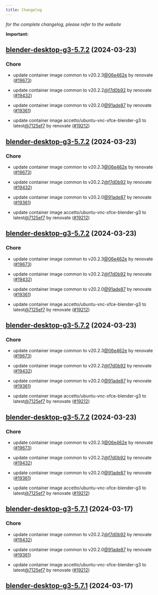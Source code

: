 ```yaml
---
title: Changelog
---
```



*for the complete changelog, please refer to the website*

**Important:**


## [blender-desktop-g3-5.7.2](https://github.com/truecharts/charts/compare/blender-desktop-g3-5.6.0...blender-desktop-g3-5.7.2) (2024-03-23)

### Chore



- update container image common to v20.2.3[@06e462e](https://github.com/06e462e) by renovate ([#19673](https://github.com/truecharts/charts/issues/19673))

- update container image common to v20.2.2[@f7d0b92](https://github.com/f7d0b92) by renovate ([#19432](https://github.com/truecharts/charts/issues/19432))

- update container image common to v20.2.0[@91ade87](https://github.com/91ade87) by renovate ([#19361](https://github.com/truecharts/charts/issues/19361))

- update container image accetto/ubuntu-vnc-xfce-blender-g3 to latest[@7125ef7](https://github.com/7125ef7) by renovate ([#19212](https://github.com/truecharts/charts/issues/19212))


## [blender-desktop-g3-5.7.2](https://github.com/truecharts/charts/compare/blender-desktop-g3-5.6.0...blender-desktop-g3-5.7.2) (2024-03-23)

### Chore



- update container image common to v20.2.3[@06e462e](https://github.com/06e462e) by renovate ([#19673](https://github.com/truecharts/charts/issues/19673))

- update container image common to v20.2.2[@f7d0b92](https://github.com/f7d0b92) by renovate ([#19432](https://github.com/truecharts/charts/issues/19432))

- update container image common to v20.2.0[@91ade87](https://github.com/91ade87) by renovate ([#19361](https://github.com/truecharts/charts/issues/19361))

- update container image accetto/ubuntu-vnc-xfce-blender-g3 to latest[@7125ef7](https://github.com/7125ef7) by renovate ([#19212](https://github.com/truecharts/charts/issues/19212))


## [blender-desktop-g3-5.7.2](https://github.com/truecharts/charts/compare/blender-desktop-g3-5.6.0...blender-desktop-g3-5.7.2) (2024-03-23)

### Chore



- update container image common to v20.2.3[@06e462e](https://github.com/06e462e) by renovate ([#19673](https://github.com/truecharts/charts/issues/19673))

- update container image common to v20.2.2[@f7d0b92](https://github.com/f7d0b92) by renovate ([#19432](https://github.com/truecharts/charts/issues/19432))

- update container image common to v20.2.0[@91ade87](https://github.com/91ade87) by renovate ([#19361](https://github.com/truecharts/charts/issues/19361))

- update container image accetto/ubuntu-vnc-xfce-blender-g3 to latest[@7125ef7](https://github.com/7125ef7) by renovate ([#19212](https://github.com/truecharts/charts/issues/19212))


## [blender-desktop-g3-5.7.2](https://github.com/truecharts/charts/compare/blender-desktop-g3-5.6.0...blender-desktop-g3-5.7.2) (2024-03-23)

### Chore



- update container image common to v20.2.3[@06e462e](https://github.com/06e462e) by renovate ([#19673](https://github.com/truecharts/charts/issues/19673))

- update container image common to v20.2.2[@f7d0b92](https://github.com/f7d0b92) by renovate ([#19432](https://github.com/truecharts/charts/issues/19432))

- update container image common to v20.2.0[@91ade87](https://github.com/91ade87) by renovate ([#19361](https://github.com/truecharts/charts/issues/19361))

- update container image accetto/ubuntu-vnc-xfce-blender-g3 to latest[@7125ef7](https://github.com/7125ef7) by renovate ([#19212](https://github.com/truecharts/charts/issues/19212))


## [blender-desktop-g3-5.7.2](https://github.com/truecharts/charts/compare/blender-desktop-g3-5.6.0...blender-desktop-g3-5.7.2) (2024-03-23)

### Chore



- update container image common to v20.2.3[@06e462e](https://github.com/06e462e) by renovate ([#19673](https://github.com/truecharts/charts/issues/19673))

- update container image common to v20.2.2[@f7d0b92](https://github.com/f7d0b92) by renovate ([#19432](https://github.com/truecharts/charts/issues/19432))

- update container image common to v20.2.0[@91ade87](https://github.com/91ade87) by renovate ([#19361](https://github.com/truecharts/charts/issues/19361))

- update container image accetto/ubuntu-vnc-xfce-blender-g3 to latest[@7125ef7](https://github.com/7125ef7) by renovate ([#19212](https://github.com/truecharts/charts/issues/19212))


## [blender-desktop-g3-5.7.1](https://github.com/truecharts/charts/compare/blender-desktop-g3-5.6.0...blender-desktop-g3-5.7.1) (2024-03-17)

### Chore



- update container image common to v20.2.2[@f7d0b92](https://github.com/f7d0b92) by renovate ([#19432](https://github.com/truecharts/charts/issues/19432))

- update container image common to v20.2.0[@91ade87](https://github.com/91ade87) by renovate ([#19361](https://github.com/truecharts/charts/issues/19361))

- update container image accetto/ubuntu-vnc-xfce-blender-g3 to latest[@7125ef7](https://github.com/7125ef7) by renovate ([#19212](https://github.com/truecharts/charts/issues/19212))


## [blender-desktop-g3-5.7.1](https://github.com/truecharts/charts/compare/blender-desktop-g3-5.6.0...blender-desktop-g3-5.7.1) (2024-03-17)
